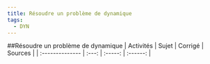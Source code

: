 ```yaml
---
title: Résoudre un problème de dynamique 
tags:
  - DYN
---
```

[comment]: <> (Généré automatiquement par make_all_activites.py, creation_fichiers_activites)

##Résoudre un problème de dynamique 
| Activités | Sujet | Corrigé | Sources  | 
| :-------------- | :---: | :-----: | :------: | 

